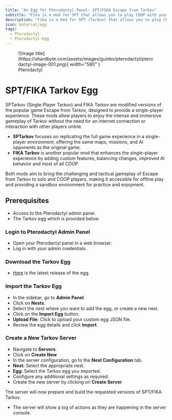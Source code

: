 ```yaml
---
title: "An Egg for Pterodactyl Panel: SPT/FIKA Escape from Tarkov"
subtitle: "Fika is a mod for SPT that allows you to play COOP with your friends."
description: "Fika is a mod for SPT (Tarkov) that allows you to play COOP with your friends. It utilizes a P2P-UDP connection for a modern and performant experience."
icon: material/egg
tags:
  - Pterodactyl
  - Pterodactyl-Egg
---
```


<figure markdown>
  ![Image title](https://shardbyte.com/assets/images/guides/pterodactyl/pterodactyl-image-001.png){ width="580" }
  <figcaption>Pterodactyl</figcaption>
</figure>

# **SPT/FIKA Tarkov Egg**

SPTarkov (Single Player Tarkov) and FIKA Tarkov are modified versions of the popular game Escape from Tarkov, designed to provide a single-player experience. These mods allow players to enjoy the intense and immersive gameplay of Tarkov without the need for an internet connection or interaction with other players online.

- **SPTarkov** focuses on replicating the full game experience in a single-player environment, offering the same maps, missions, and AI opponents as the original game.
- **FIKA Tarkov** is another popular mod that enhances the single-player experience by adding custom features, balancing changes, improved AI behavior and most of all COOP.

Both mods aim to bring the challenging and tactical gameplay of Escape from Tarkov to solo and COOP players, making it accessible for offline play and providing a sandbox environment for practice and enjoyment.

## **Prerequisites**

- Access to the Pterodactyl admin panel.
- The Tarkov egg which is provided below.

### **Login to Pterodactyl Admin Panel**

- Open your Pterodactyl panel in a web browser.
- Log in with your admin credentials.

### **Download the Tarkov Egg**

- [Here](https://github.com/Shardbyte/shard-egg-basket/blob/main/games/eft/egg-fika-spt-eft.json) is the latest release of the egg.

### **Import the Tarkov Egg**

- In the sidebar, go to **Admin Panel**.
- Click on **Nests**.
- Select the nest where you want to add the egg, or create a new nest.
- Click on the **Import Egg** button.
- **Upload File:** Click to upload your custom egg JSON file.
- Review the egg details and click **Import**.

### **Create a New Tarkov Server**

- Navigate to **Servers**.
- Click on **Create New**
- In the server configuration, go to the **Nest Configuration** tab.
- **Nest:** Select the appropriate nest.
- **Egg:** Select the Tarkov egg you imported.
- Configure any additional settings as required.
- Create the new server by clicking on **Create Server**

The server will now prepare and build the requested versions of SPT/FIKA Tarkov.

- The server will show a log of actions as they are happening in the server console.
